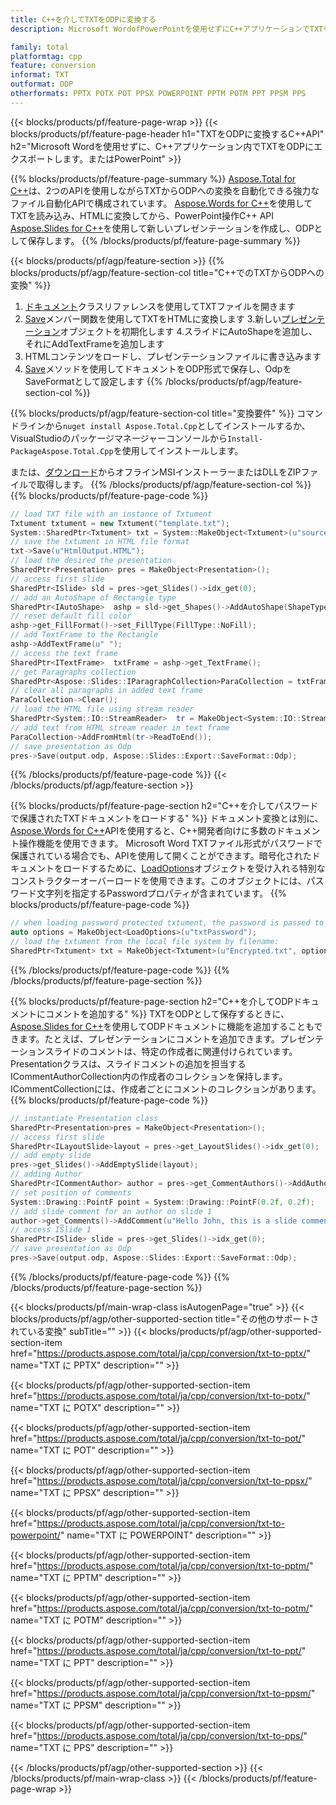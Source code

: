 ```yaml
---
title: C++を介してTXTをODPに変換する
description: Microsoft WordofPowerPointを使用せずにC++アプリケーションでTXTをODPにエクスポートする

family: total
platformtag: cpp
feature: conversion
informat: TXT
outformat: ODP
otherformats: PPTX POTX POT PPSX POWERPOINT PPTM POTM PPT PPSM PPS
---
```

{{< blocks/products/pf/feature-page-wrap >}}
{{< blocks/products/pf/feature-page-header h1="TXTをODPに変換するC++API" h2="Microsoft Wordを使用せずに、C++アプリケーション内でTXTをODPにエクスポートします。またはPowerPoint" >}}

{{% blocks/products/pf/feature-page-summary %}}
[Aspose.Total for C++](https://products.aspose.com/total/cpp/)は、2つのAPIを使用しながらTXTからODPへの変換を自動化できる強力なファイル自動化APIで構成されています。 [Aspose.Words for C++](https://products.aspose.com/words/cpp/)を使用してTXTを読み込み、HTMLに変換してから、PowerPoint操作C++ API [Aspose.Slides for C++](https://products.aspose.com/slides/cpp/)を使用して新しいプレゼンテーションを作成し、ODPとして保存します。 
{{% /blocks/products/pf/feature-page-summary  %}}

{{< blocks/products/pf/agp/feature-section >}}
{{% blocks/products/pf/agp/feature-section-col title="C++でのTXTからODPへの変換" %}}
1. [ドキュメント](https://reference.aspose.com/words/cpp/class/aspose.words.txtument)クラスリファレンスを使用してTXTファイルを開きます
2. [Save](https://reference.aspose.com/words/cpp/class/aspose.words.txtument#save_stdbasicostream_saveoptions)メンバー関数を使用してTXTをHTMLに変換します
3.新しい[プレゼンテーション](https://reference.aspose.com/slides/cpp/class/aspose.slides.presentation)オブジェクトを初期化します
4.スライドにAutoShapeを追加し、それにAddTextFrameを追加します
5. HTMLコンテンツをロードし、プレゼンテーションファイルに書き込みます
6. [Save](https://reference.aspose.com/slides/cpp/class/aspose.slides.presentation#afcd59ec697bf05c10f78c3869de2ec9e)メソッドを使用してドキュメントをODP形式で保存し、OdpをSaveFormatとして設定します
{{% /blocks/products/pf/agp/feature-section-col %}}

{{% blocks/products/pf/agp/feature-section-col title="変換要件" %}}
コマンドラインから```nuget install Aspose.Total.Cpp```としてインストールするか、VisualStudioのパッケージマネージャーコンソールから```Install-PackageAspose.Total.Cpp```を使用してインストールします。

または、[ダウンロード](https://releases.aspose.com/total/cpp)からオフラインMSIインストーラーまたはDLLをZIPファイルで取得します。
{{% /blocks/products/pf/agp/feature-section-col %}}
{{% blocks/products/pf/feature-page-code %}}

```cpp
// load TXT file with an instance of Txtument
Txtument txtument = new Txtument("template.txt");
System::SharedPtr<Txtument> txt = System::MakeObject<Txtument>(u"sourceFile.txt");
// save the txtument in HTML file format
txt->Save(u"HtmlOutput.HTML");
// load the desired the presentation
SharedPtr<Presentation> pres = MakeObject<Presentation>();
// access first slide
SharedPtr<ISlide> sld = pres->get_Slides()->idx_get(0);
// add an AutoShape of Rectangle type
SharedPtr<IAutoShape>  ashp = sld->get_Shapes()->AddAutoShape(ShapeType::Rectangle, 10, 10, 700, 500);
// reset default fill color
ashp->get_FillFormat()->set_FillType(FillType::NoFill);
// add TextFrame to the Rectangle
ashp->AddTextFrame(u" ");
// access the text frame
SharedPtr<ITextFrame>  txtFrame = ashp->get_TextFrame();
// get Paragraphs collection
SharedPtr<Aspose::Slides::IParagraphCollection>ParaCollection = txtFrame->get_Paragraphs();
// clear all paragraphs in added text frame
ParaCollection->Clear();
// load the HTML file using stream reader
SharedPtr<System::IO::StreamReader>  tr = MakeObject<System::IO::StreamReader>(HtmlOutput.HTML);
// add text from HTML stream reader in text frame
ParaCollection->AddFromHtml(tr->ReadToEnd());
// save presentation as Odp
pres->Save(output.odp, Aspose::Slides::Export::SaveFormat::Odp);                  
```


{{% /blocks/products/pf/feature-page-code %}}
{{< /blocks/products/pf/agp/feature-section >}}

{{% blocks/products/pf/feature-page-section  h2="C++を介してパスワードで保護されたTXTドキュメントをロードする" %}}
ドキュメント変換とは別に、[Aspose.Words for C++](https://products.aspose.com/words/cpp/)APIを使用すると、C++開発者向けに多数のドキュメント操作機能を使用できます。 Microsoft Word TXTファイル形式がパスワードで保護されている場合でも、APIを使用して開くことができます。暗号化されたドキュメントをロードするために、[LoadOptions](https://reference.aspose.com/words/cpp/class/aspose.words.loading.load_options)オブジェクトを受け入れる特別なコンストラクターオーバーロードを使用できます。このオブジェクトには、パスワード文字列を指定するPasswordプロパティが含まれています。
{{% blocks/products/pf/feature-page-code %}}

```cpp
// when loading password protected txtument, the password is passed to the txtument's constructor using a LoadOptions object.
auto options = MakeObject<LoadOptions>(u"txtPassword");
// load the txtument from the local file system by filename:
SharedPtr<Txtument> txt = MakeObject<Txtument>(u"Encrypted.txt", options);
```

{{% /blocks/products/pf/feature-page-code  %}}
{{% /blocks/products/pf/feature-page-section %}}

{{% blocks/products/pf/feature-page-section  h2="C++を介してODPドキュメントにコメントを追加する" %}}
TXTをODPとして保存するときに、[Aspose.Slides for C++](https://products.aspose.com/slides/cpp/)を使用してODPドキュメントに機能を追加することもできます。たとえば、プレゼンテーションにコメントを追加できます。プレゼンテーションスライドのコメントは、特定の作成者に関連付けられています。 Presentationクラスは、スライドコメントの追加を担当するICommentAuthorCollection内の作成者のコレクションを保持します。 ICommentCollectionには、作成者ごとにコメントのコレクションがあります。
{{% blocks/products/pf/feature-page-code %}}

```cpp
// instantiate Presentation class
SharedPtr<Presentation>pres = MakeObject<Presentation>();
// access first slide
SharedPtr<ILayoutSlide>layout = pres->get_LayoutSlides()->idx_get(0);
// add empty slide
pres->get_Slides()->AddEmptySlide(layout);
// adding Author
SharedPtr<ICommentAuthor> author = pres->get_CommentAuthors()->AddAuthor(u"John Doe", u"MF");
// set position of comments
System::Drawing::PointF point = System::Drawing::PointF(0.2f, 0.2f);
// add slide comment for an author on slide 1
author->get_Comments()->AddComment(u"Hello John, this is a slide comment", pres->get_Slides()->idx_get(1), point, DateTime::get_Now());
// access ISlide 1
SharedPtr<ISlide> slide = pres->get_Slides()->idx_get(0);
// save presentation as Odp
pres->Save(output.odp, Aspose::Slides::Export::SaveFormat::Odp);  
```

{{% /blocks/products/pf/feature-page-code  %}}
{{% /blocks/products/pf/feature-page-section %}}

{{< blocks/products/pf/main-wrap-class isAutogenPage="true" >}}
{{< blocks/products/pf/agp/other-supported-section title="その他のサポートされている変換" subTitle="" >}}
{{< blocks/products/pf/agp/other-supported-section-item href="https://products.aspose.com/total/ja/cpp/conversion/txt-to-pptx/" name="TXT に PPTX" description="" >}}

{{< blocks/products/pf/agp/other-supported-section-item href="https://products.aspose.com/total/ja/cpp/conversion/txt-to-potx/" name="TXT に POTX" description="" >}}

{{< blocks/products/pf/agp/other-supported-section-item href="https://products.aspose.com/total/ja/cpp/conversion/txt-to-pot/" name="TXT に POT" description="" >}}

{{< blocks/products/pf/agp/other-supported-section-item href="https://products.aspose.com/total/ja/cpp/conversion/txt-to-ppsx/" name="TXT に PPSX" description="" >}}

{{< blocks/products/pf/agp/other-supported-section-item href="https://products.aspose.com/total/ja/cpp/conversion/txt-to-powerpoint/" name="TXT に POWERPOINT" description="" >}}

{{< blocks/products/pf/agp/other-supported-section-item href="https://products.aspose.com/total/ja/cpp/conversion/txt-to-pptm/" name="TXT に PPTM" description="" >}}

{{< blocks/products/pf/agp/other-supported-section-item href="https://products.aspose.com/total/ja/cpp/conversion/txt-to-potm/" name="TXT に POTM" description="" >}}

{{< blocks/products/pf/agp/other-supported-section-item href="https://products.aspose.com/total/ja/cpp/conversion/txt-to-ppt/" name="TXT に PPT" description="" >}}

{{< blocks/products/pf/agp/other-supported-section-item href="https://products.aspose.com/total/ja/cpp/conversion/txt-to-ppsm/" name="TXT に PPSM" description="" >}}

{{< blocks/products/pf/agp/other-supported-section-item href="https://products.aspose.com/total/ja/cpp/conversion/txt-to-pps/" name="TXT に PPS" description="" >}}


{{< /blocks/products/pf/agp/other-supported-section >}}
{{< /blocks/products/pf/main-wrap-class >}}
{{< /blocks/products/pf/feature-page-wrap >}}